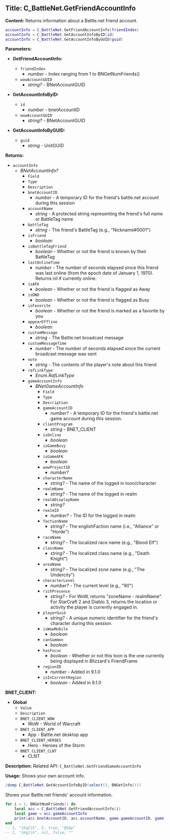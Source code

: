## Title: C_BattleNet.GetFriendAccountInfo

**Content:**
Returns information about a Battle.net friend account.
```lua
accountInfo = C_BattleNet.GetFriendAccountInfo(friendIndex)
accountInfo = C_BattleNet.GetAccountInfoByID(id)
accountInfo = C_BattleNet.GetAccountInfoByGUID(guid)
```

**Parameters:**
- **GetFriendAccountInfo:**
  - `friendIndex`
    - *number* - Index ranging from 1 to BNGetNumFriends()
  - `wowAccountGUID`
    - *string?* - BNetAccountGUID

- **GetAccountInfoByID:**
  - `id`
    - *number* - bnetAccountID
  - `wowAccountGUID`
    - *string?* - BNetAccountGUID

- **GetAccountInfoByGUID:**
  - `guid`
    - *string* - UnitGUID

**Returns:**
- `accountInfo`
  - *BNetAccountInfo?*
    - `Field`
    - `Type`
    - `Description`
    - `bnetAccountID`
      - *number* - A temporary ID for the friend's battle.net account during this session
    - `accountName`
      - *string* - A protected string representing the friend's full name or BattleTag name
    - `battleTag`
      - *string* - The friend's BattleTag (e.g., "Nickname#0001")
    - `isFriend`
      - *boolean*
    - `isBattleTagFriend`
      - *boolean* - Whether or not the friend is known by their BattleTag
    - `lastOnlineTime`
      - *number* - The number of seconds elapsed since this friend was last online (from the epoch date of January 1, 1970). Returns nil if currently online.
    - `isAFK`
      - *boolean* - Whether or not the friend is flagged as Away
    - `isDND`
      - *boolean* - Whether or not the friend is flagged as Busy
    - `isFavorite`
      - *boolean* - Whether or not the friend is marked as a favorite by you
    - `appearOffline`
      - *boolean*
    - `customMessage`
      - *string* - The Battle.net broadcast message
    - `customMessageTime`
      - *number* - The number of seconds elapsed since the current broadcast message was sent
    - `note`
      - *string* - The contents of the player's note about this friend
    - `rafLinkType`
      - *Enum.RafLinkType*
    - `gameAccountInfo`
      - *BNetGameAccountInfo*
        - `Field`
        - `Type`
        - `Description`
        - `gameAccountID`
          - *number?* - A temporary ID for the friend's battle.net game account during this session.
        - `clientProgram`
          - *string* - BNET_CLIENT
        - `isOnline`
          - *boolean*
        - `isGameBusy`
          - *boolean*
        - `isGameAFK`
          - *boolean*
        - `wowProjectID`
          - *number?*
        - `characterName`
          - *string?* - The name of the logged in toon/character
        - `realmName`
          - *string?* - The name of the logged in realm
        - `realmDisplayName`
          - *string?*
        - `realmID`
          - *number?* - The ID for the logged in realm
        - `factionName`
          - *string?* - The englishFaction name (i.e., "Alliance" or "Horde")
        - `raceName`
          - *string?* - The localized race name (e.g., "Blood Elf")
        - `className`
          - *string?* - The localized class name (e.g., "Death Knight")
        - `areaName`
          - *string?* - The localized zone name (e.g., "The Undercity")
        - `characterLevel`
          - *number?* - The current level (e.g., "90")
        - `richPresence`
          - *string?* - For WoW, returns "zoneName - realmName". For StarCraft 2 and Diablo 3, returns the location or activity the player is currently engaged in.
        - `playerGuid`
          - *string?* - A unique numeric identifier for the friend's character during this session.
        - `isWowMobile`
          - *boolean*
        - `canSummon`
          - *boolean*
        - `hasFocus`
          - *boolean* - Whether or not this toon is the one currently being displayed in Blizzard's FriendFrame
        - `regionID`
          - *number* - Added in 9.1.0
        - `isInCurrentRegion`
          - *boolean* - Added in 9.1.0

**BNET_CLIENT:**
- **Global**
  - `Value`
  - `Description`
  - `BNET_CLIENT_WOW`
    - WoW - World of Warcraft
  - `BNET_CLIENT_APP`
    - App - Battle.net desktop app
  - `BNET_CLIENT_HEROES`
    - Hero - Heroes of the Storm
  - `BNET_CLIENT_CLNT`
    - CLNT

**Description:**
Related API: `C_BattleNet.GetFriendGameAccountInfo`

**Usage:**
Shows your own account info.
```lua
/dump C_BattleNet.GetAccountInfoByID(select(3, BNGetInfo()))
```
Shows your Battle.net friends' account information.
```lua
for i = 1, BNGetNumFriends() do
    local acc = C_BattleNet.GetFriendAccountInfo(i)
    local game = acc.gameAccountInfo
    print(acc.bnetAccountID, acc.accountName, game.gameAccountID, game.isOnline, game.clientProgram)
end
-- 1, "|Kq2|k", 5, true, "BSAp"
-- 2, "|Kq1|k", nil, false, ""
```